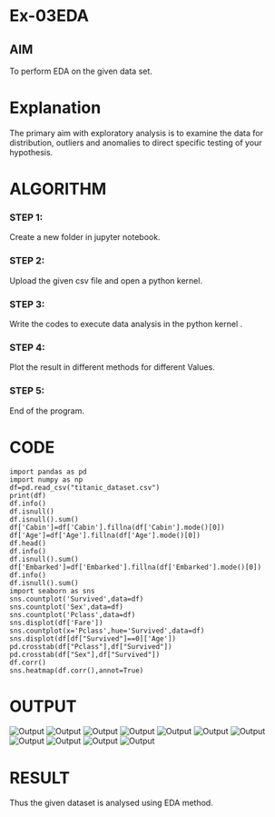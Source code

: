# Ex-03EDA

## AIM
To perform EDA on the given data set. 

# Explanation
The primary aim with exploratory analysis is to examine the data for distribution, outliers and 
anomalies to direct specific testing of your hypothesis.
 

# ALGORITHM
### STEP 1:
Create a new folder in jupyter notebook.

### STEP 2:
Upload the given csv file and open a python kernel.

### STEP 3:
Write the codes to execute data analysis in the python kernel .

### STEP 4:
Plot the result in different methods for different Values.

### STEP 5:
End of the program.



# CODE
```
import pandas as pd
import numpy as np
df=pd.read_csv("titanic_dataset.csv")
print(df)
df.info()
df.isnull()
df.isnull().sum()
df['Cabin']=df['Cabin'].fillna(df['Cabin'].mode()[0])
df['Age']=df['Age'].fillna(df['Age'].mode()[0])
df.head()
df.info()
df.isnull().sum()
df['Embarked']=df['Embarked'].fillna(df['Embarked'].mode()[0])
df.info()
df.isnull().sum()
import seaborn as sns
sns.countplot('Survived',data=df)
sns.countplot('Sex',data=df)
sns.countplot('Pclass',data=df)
sns.displot(df['Fare'])
sns.countplot(x='Pclass',hue='Survived',data=df)
sns.displot(df[df["Survived"]==0]['Age'])
pd.crosstab(df["Pclass"],df["Survived"])
pd.crosstab(df["Sex"],df["Survived"])
df.corr()
sns.heatmap(df.corr(),annot=True)

```
# OUTPUT
![Output](./ot1.jpg)
![Output](./ot2.jpg)
![Output](./ot3.jpg)
![Output](./ot4.jpg)
![Output](./ot5.jpg)
![Output](./ot6.jpg)
![Output](./ot7.jpg)
![Output](./ot8.jpg)
![Output](./ot9.jpg)
![Output](./ot10.jpg)
![Output](./ot11.jpg)

# RESULT
Thus the given dataset is analysed using EDA method.
